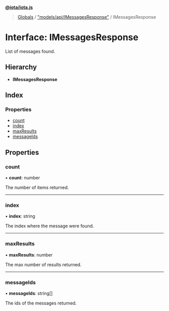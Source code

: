 **[@iota/iota.js](../README.md)**

> [Globals](../README.md) / ["models/api/IMessagesResponse"](../modules/_models_api_imessagesresponse_.md) / IMessagesResponse

# Interface: IMessagesResponse

List of messages found.

## Hierarchy

* **IMessagesResponse**

## Index

### Properties

* [count](_models_api_imessagesresponse_.imessagesresponse.md#count)
* [index](_models_api_imessagesresponse_.imessagesresponse.md#index)
* [maxResults](_models_api_imessagesresponse_.imessagesresponse.md#maxresults)
* [messageIds](_models_api_imessagesresponse_.imessagesresponse.md#messageids)

## Properties

### count

•  **count**: number

The number of items returned.

___

### index

•  **index**: string

The index where the message were found.

___

### maxResults

•  **maxResults**: number

The max number of results returned.

___

### messageIds

•  **messageIds**: string[]

The ids of the messages returned.
